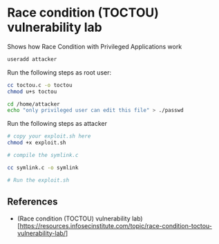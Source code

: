 # Race condition (TOCTOU) vulnerability lab

Shows how Race Condition with Privileged Applications work

```bash
useradd attacker
```

Run the following steps as root user:

```bash
cc toctou.c -o toctou
chmod u+s toctou

cd /home/attacker
echo "only privileged user can edit this file" > ./passwd
```

Run the following steps as attacker

```bash
# copy your exploit.sh here
chmod +x exploit.sh

# compile the symlink.c

cc symlink.c -o symlink

# Run the exploit.sh

```

## References
- (Race condition (TOCTOU) vulnerability lab)[https://resources.infosecinstitute.com/topic/race-condition-toctou-vulnerability-lab/]
